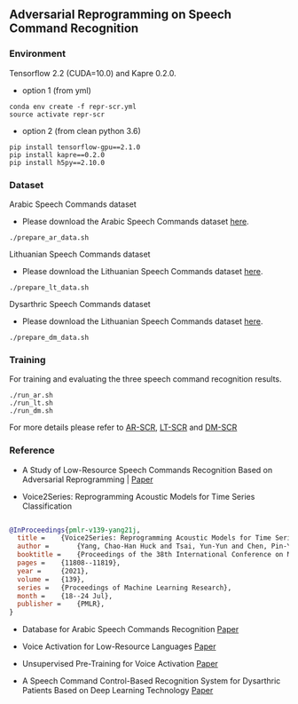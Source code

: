 ## Adversarial Reprogramming on Speech Command Recognition

### Environment


Tensorflow 2.2 (CUDA=10.0) and Kapre 0.2.0. 

- option 1 (from yml)

```shell
conda env create -f repr-scr.yml
source activate repr-scr
```

- option 2 (from clean python 3.6)

```shell
pip install tensorflow-gpu==2.1.0
pip install kapre==0.2.0
pip install h5py==2.10.0
```

### Dataset

Arabic Speech Commands dataset

- Please download the Arabic Speech Commands dataset [here](https://github.com/ltkbenamer/AR_Speech_Database.git).

```shell
./prepare_ar_data.sh
```

Lithuanian Speech Commands dataset

- Please download the Lithuanian Speech Commands dataset [here](https://github.com/kolesov93/lt_speech_commands).

```shell
./prepare_lt_data.sh
```

Dysarthric Speech Commands dataset

- Please download the Lithuanian Speech Commands dataset [here](https://reurl.cc/a5vAG4).

```shell
./prepare_dm_data.sh
```

### Training

For training and evaluating the three speech command recognition results.

```shell
./run_ar.sh
./run_lt.sh
./run_dm.sh
```

For more details please refer to [AR-SCR](https://github.com/dodohow1011/SpeechAdvReprogram/blob/main/AR-SCR/main.py), [LT-SCR](https://github.com/dodohow1011/SpeechAdvReprogram/blob/main/LT-SCR/main.py) and [DM-SCR](https://github.com/dodohow1011/SpeechAdvReprogram/blob/main/DM-SCR/main.py)


### Reference

- A Study of Low-Resource Speech Commands Recognition Based on Adversarial Reprogramming | [Paper](https://arxiv.org/pdf/2110.03894.pdf)

- Voice2Series: Reprogramming Acoustic Models for Time Series Classification


```bib

@InProceedings{pmlr-v139-yang21j,
  title = 	 {Voice2Series: Reprogramming Acoustic Models for Time Series Classification},
  author =       {Yang, Chao-Han Huck and Tsai, Yun-Yun and Chen, Pin-Yu},
  booktitle = 	 {Proceedings of the 38th International Conference on Machine Learning},
  pages = 	 {11808--11819},
  year = 	 {2021},
  volume = 	 {139},
  series = 	 {Proceedings of Machine Learning Research},
  month = 	 {18--24 Jul},
  publisher =    {PMLR},
}

```

- Database for Arabic Speech Commands Recognition [Paper](https://www.researchgate.net/publication/346962582_Database_for_Arabic_Speech_Commands_Recognition)

- Voice Activation for Low-Resource Languages [Paper](https://www.mdpi.com/2076-3417/11/14/6298)

- Unsupervised Pre-Training for Voice Activation [Paper](https://www.mdpi.com/2076-3417/10/23/8643)

- A Speech Command Control-Based Recognition System for Dysarthric Patients Based on Deep Learning Technology [Paper](https://www.mdpi.com/2076-3417/11/6/2477)
